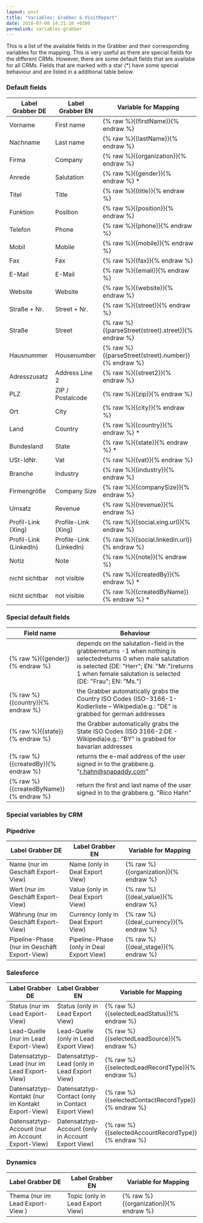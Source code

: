 ```yaml
---
layout: post
title: "Variables: Grabber & VisitReport"
date: 2018-07-08 14:21:18 +0200
permalink: variables-grabber
---
```

This is a list of the available fields in the Grabber and their corresponding variables for the mapping. This is very useful as there are special fields for the different CRMs. However, there are some default fields that are availabe for all CRMs. Fields that are marked with a star (*) have some special behaviour and are listed in a additional table below.

### Default fields


| Label Grabber DE       	| Label Grabber EN        	| Variable for Mapping    	|
|------------------------	|-------------------------	|-------------------------	|
| Vorname                	| First name              	| {% raw %}{{firstName}}{% endraw %}         	  |
| Nachname               	| Last name               	| {% raw %}{{lastName}}{% endraw %}            	|
| Firma               	  | Company             	    | {% raw %}{{organization}}{% endraw %}         |
| Anrede                 	| Salutation              	| {% raw %}{{gender}}{% endraw %} *            	|
| Titel                  	| Title                   	| {% raw %}{{title}}{% endraw %}               	|
| Funktion               	| Position                	| {% raw %}{{position}}{% endraw %}            	|
| Telefon                	| Phone                   	| {% raw %}{{phone}}{% endraw %}               	|
| Mobil                  	| Mobile                  	| {% raw %}{{mobile}}{% endraw %}              	|
| Fax                    	| Fax                     	| {% raw %}{{fax}}{% endraw %}                 	|
| E-Mail                 	| E-Mail                  	| {% raw %}{{email}}{% endraw %}               	|
| Website                	| Website                 	| {% raw %}{{website}}{% endraw %}             	|
| Straße + Nr.           	| Street + Nr.             	| {% raw %}{{street}}{% endraw %}              	|
| Straße                 	| Street                  	| {% raw %}{{parseStreet(street).street}}{% endraw %}              	|
| Hausnummer             	| Housenumber               | {% raw %}{{parseStreet(street).number}}{% endraw %}              	|
| Adresszusatz           	| Address Line 2          	| {% raw %}{{street2}}{% endraw %}             	|
| PLZ                    	| ZIP / Postalcode        	| {% raw %}{{zip}}{% endraw %}                 	|
| Ort                    	| City                    	| {% raw %}{{city}}{% endraw %}                	|
| Land                   	| Country                 	| {% raw %}{{country}}{% endraw %} *           	|
| Bundesland             	| State                   	| {% raw %}{{state}}{% endraw %} *             	|
| USt-IdNr.              	| Vat                     	| {% raw %}{{vat}}{% endraw %}                 	|
| Branche                	| Industry                	| {% raw %}{{industry}}{% endraw %}            	|
| Firmengröße            	| Company Size            	| {% raw %}{{companySize}}{% endraw %}         	|
| Umsatz                 	| Revenue                 	| {% raw %}{{revenue}}{% endraw %}             	|
| Profil-Link (Xing)     	| Profile-Link (Xing)     	| {% raw %}{{social.xing.url}}{% endraw %}     	|
| Profil-Link (LinkedIn) 	| Profile-Link (LinkedIn) 	| {% raw %}{{social.linkedin.url}}{% endraw %} 	|
| Notiz                  	| Note                    	| {% raw %}{{note}}{% endraw %}                	|
| nicht sichtbar         	| not visible             	| {% raw %}{{createdBy}}{% endraw %} *         	|
| nicht sichtbar         	| not visible             	| {% raw %}{{createdByName}}{% endraw %} *     	|

### Special default fields

| Field name        	| Behaviour                                 																															  	|
|-------------------|-------------------------------------------------------------------------------																								|
| {% raw %}{{gender}}{% endraw %}        	| depends on the salutation-field in the grabberreturns -1 when nothing is selectedreturns 0 when male salutation is selected (DE: "Herr"; EN: "Mr.")returns 1 when female salutation is selected (DE: "Frau"; EN: "Ms.") 	|
| {% raw %}{{country}}{% endraw %}       	| the Grabber automatically grabs the Country ISO Codes (ISO-3166-1-Kodierliste – Wikipedia)e.g.: "DE" is grabbed for german addresses                 	|
| {% raw %}{{state}}{% endraw %}         	| the Grabber automatically grabs the State ISO Codes (ISO 3166-2:DE - Wikipedia)e.g.: "BY" is grabbed for bavarian addresses                           |
| {% raw %}{{createdBy}}{% endraw %}     	| returns the e-mail address of the user signed in to the grabbere.g. "r.hahn@snapaddy.com"                                                          	|
| {% raw %}{{createdByName}}{% endraw %} 	| return the first and last name of the user signed in to the grabbere.g. "Rico Hahn"                                                                   |

### Special variables by CRM

### Pipedrive

| Label Grabber DE                             | Label Grabber EN                          | Variable for Mapping |
|----------------------------------------------|-------------------------------------------|----------------------|
| Name (nur im Geschäft Export-View)           | Name (only in Deal Export View)           | {% raw %}{{organization}}{% endraw %}     |
| Wert (nur im Geschäft Export-View)           | Value (only in Deal Export View)          | {% raw %}{{deal_value}}{% endraw %}       |
| Währung (nur im Geschäft Export-View)        | Currency (only in Deal Export View)       | {% raw %}{{deal_currency}}{% endraw %}    |
| Pipeline-Phase (nur im Geschäft Export-View) | Pipeline-Phase (only in Deal Export View) | {% raw %}{{deal_stage}}{% endraw %}       |

### Salesforce

| Label Grabber DE                                  | Label Grabber EN                                   | Variable for Mapping          |
|---------------------------------------------------|----------------------------------------------------|-------------------------------|
| Status (nur im Lead Export-View)                  | Status (only in Lead Export View)                  | {% raw %}{{selectedLeadStatus}}{% endraw %}        |
| Lead-Quelle (nur im Lead Export-View)             | Lead-Quelle (only in Lead Export View)             | {% raw %}{{selectedLeadSource}}{% endraw %}        |
| Datensatztyp-Lead (nur im Lead Export-View)       | Datensatztyp-Lead (only in Lead Export View)       | {% raw %}{{selectedLeadRecordType}}{% endraw %}    |
| Datensatztyp-Kontakt (nur im Kontakt Export-View) | Datensatztyp-Contact (only in Contact Export View) | {% raw %}{{selectedContactRecordType}}{% endraw %} |
| Datensatztyp-Account (nur im Account Export-View) | Datensatztyp-Account (only in Account Export View) | {% raw %}{{selectedAccountRecordType}}{% endraw %} |

### Dynamics

| Label Grabber DE                 | Label Grabber EN                 | Variable for Mapping     |
|----------------------------------|----------------------------------|--------------------------|
| Thema (nur im Lead Export-View ) | Topic (only in Lead Export View) | {% raw %}{{organization}}{% endraw %}         |
